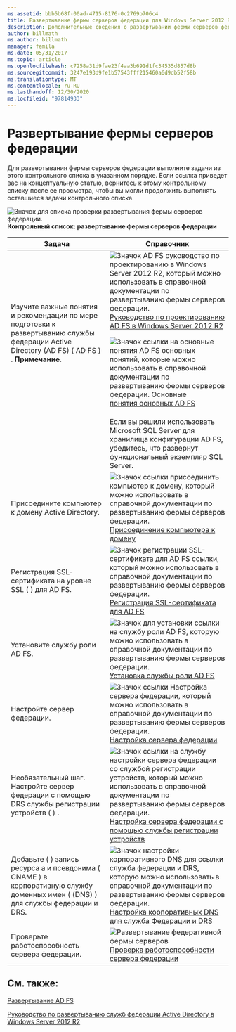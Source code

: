 ```yaml
---
ms.assetid: bbb5b68f-00ad-4715-8176-0c2769b706c4
title: Развертывание фермы серверов федерации для Windows Server 2012 R2 AD FS
description: Дополнительные сведения о развертывании фермы серверов федерации
author: billmath
ms.author: billmath
manager: femila
ms.date: 05/31/2017
ms.topic: article
ms.openlocfilehash: c7258a31d9fae23f4aa3b691d1fc34535d857d8b
ms.sourcegitcommit: 3247e193d9fe1b57543fff215460a6d9db52f58b
ms.translationtype: MT
ms.contentlocale: ru-RU
ms.lasthandoff: 12/30/2020
ms.locfileid: "97814933"
---
```

# <a name="deploying-a-federation-server-farm"></a>Развертывание фермы серверов федерации

Для развертывания фермы серверов федерации выполните задачи из этого контрольного списка в указанном порядке. Если ссылка приведет вас на концептуальную статью, вернитесь к этому контрольному списку после ее просмотра, чтобы вы могли продолжить выполнять оставшиеся задачи контрольного списка.

![Значок для списка проверки развертывания фермы серверов федерации. ](media/2b05dce3-938f-4168-9b8f-1f4398cbdb9b.gif)**Контрольный список: развертывание фермы серверов федерации**

|Задача|Справочник|
|--------|-------------|
|Изучите важные понятия и рекомендации по мере подготовки к развертыванию службы федерации Active Directory (AD FS) \( AD FS \) . **Примечание**.|![Значок AD FS руководство по проектированию в Windows Server 2012 R2, который можно использовать в справочной документации по развертыванию фермы серверов федерации. ](media/faa393df-4856-4431-9eda-4f4e5be72a90.gif)[Руководство по проектированию AD FS в Windows Server 2012 R2](../../ad-fs/design/AD-FS-Design-Guide-in-Windows-Server-2012-R2.md)<p>![Значок ссылки на основные понятия AD FS основных понятий, которые можно использовать в справочной документации по развертыванию фермы серверов федерации. Основные ](media/faa393df-4856-4431-9eda-4f4e5be72a90.gif)[понятия основных AD FS](../../ad-fs/technical-reference/Understanding-Key-AD-FS-Concepts.md)|
||Если вы решили использовать Microsoft SQL Server для хранилища конфигурации AD FS, убедитесь, что развернут функциональный экземпляр SQL Server.|Предупреждение [SQL Server](/sql/sql-server/) **.** в Windows Server 2012 R2 если вы хотите создать ферму AD FS и использовать SQL Server для хранения данных конфигурации, можно использовать SQL Server 2008 и более новые версии, включая SQL Server 2012.|
|Присоедините компьютер к домену Active Directory.|![Значок ссылки присоединить компьютер к домену, который можно использовать в справочной документации по развертыванию фермы серверов федерации. ](media/faa393df-4856-4431-9eda-4f4e5be72a90.gif)[Присоединение компьютера к домену](Join-a-Computer-to-a-Domain.md)|
|Регистрация SSL-сертификата на уровне SSL \( \) для AD FS.|![Значок регистрации SSL-сертификата для AD FS ссылки, который можно использовать в справочной документации по развертыванию фермы серверов федерации. ](media/bc6cea1a-1c6c-4124-8c8f-1df5adfe8c88.gif)[Регистрация SSL-сертификата для AD FS](Enroll-an-SSL-Certificate-for-AD-FS.md)|
|Установите службу роли AD FS.|![Значок для установки ссылки на службу роли AD FS, которую можно использовать в справочной документации по развертыванию фермы серверов федерации. ](media/bc6cea1a-1c6c-4124-8c8f-1df5adfe8c88.gif)[Установка службы роли AD FS](Install-the-AD-FS-Role-Service.md)|
|Настройте сервер федерации.|![Значок ссылки Настройка сервера федерации, который можно использовать в справочной документации по развертыванию фермы серверов федерации. ](media/bc6cea1a-1c6c-4124-8c8f-1df5adfe8c88.gif)[Настройка сервера федерации](Configure-a-Federation-Server.md)|
|Необязательный шаг. Настройте сервер федерации с помощью DRS службы регистрации устройств \( \) .|![Значок ссылки на службу настройки сервера федерации со службой регистрации устройств, который можно использовать в справочной документации по развертыванию фермы серверов федерации. ](media/faa393df-4856-4431-9eda-4f4e5be72a90.gif)[Настройка сервера федерации с помощью службы регистрации устройств](Configure-a-federation-server-with-Device-Registration-Service.md)|
|Добавьте \( \) запись ресурса a и псевдонима \( CNAME \) в корпоративную службу доменных имен \( (DNS) \) для службы федерации и DRS.|![Значок настройки корпоративного DNS для ссылки служба федерации и DRS, которую можно использовать в справочной документации по развертыванию фермы серверов федерации. ](media/faa393df-4856-4431-9eda-4f4e5be72a90.gif)[Настройка корпоративных DNS для служба Федерации и DRS](Configure-Corporate-DNS-for-the-Federation-Service-and-DRS.md)|
|Проверьте работоспособность сервера федерации.|![Развертывание федеративной фермы серверов](media/faa393df-4856-4431-9eda-4f4e5be72a90.gif)[Проверка работоспособности сервера федерации](Verify-That-a-Federation-Server-Is-Operational.md)|


## <a name="see-also"></a>См. также:
[Развертывание AD FS](../../ad-fs/AD-FS-Deployment.md)

[Руководство по развертыванию служб федерации Active Directory в Windows Server 2012 R2](../../ad-fs/deployment/Windows-Server-2012-R2-AD-FS-Deployment-Guide.md)
